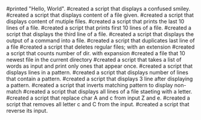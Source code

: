 #printed "Hello, World".
#created a script that displays a confused smiley.
#created a script that displays content of a file given.
#created a script that displays content of mutiple files.
#created a script that prints the last 10 lines of a file.
#created a script that prints first 10 lines of a file.
#created a script that displays the third line of a file.
#created a script that displays the output of a command into a file.
#created a script that duplicates last line of a file
#created a script that deletes regular files; with an extension
#created a script that counts number of dir. with expansion
#created a file that 10 newest file in the current directory
#created a script that takes a list of words as input and print only ones that appear once.
#created a script that displays lines in a pattern.
#created a script that displays number of lines that contain a pattern.
#created a script that displays 3 line after displaying a pattern.
#created a script that inverts matching pattern to display non-match
#created a script that displays all lines of a file staeting with a letter.
#created a script that replace char A and c from input Z and e.
#created a script that removes all letter c and C from the input.
#created a script that reverse its  input. 
